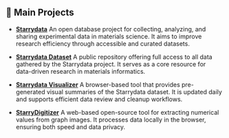 ## 🛫 Main Projects

- **[Starrydata](https://www.starrydata2.org/)**
  An open database project for collecting, analyzing, and sharing experimental data in materials science. It aims to improve research efficiency through accessible and curated datasets.

- **[Starrydata Dataset](https://github.com/starrydata/starrydata_datasets)**
  A public repository offering full access to all data gathered by the Starrydata project. It serves as a core resource for data-driven research in materials informatics.

- **[Starrydata Visualizer](https://visualizer.starrydata.org/)**
  A browser-based tool that provides pre-generated visual summaries of the Starrydata dataset. It is updated daily and supports efficient data review and cleanup workflows.

- **[StarryDigitizer](https://digitizer.starrydata.org/)**
  A web-based open-source tool for extracting numerical values from graph images. It processes data locally in the browser, ensuring both speed and data privacy.

